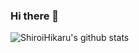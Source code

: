 ### Hi there 👋

<!--
**ShiroiHikaru/ShiroiHikaru** is a ✨ _special_ ✨ repository because its `README.md` (this file) appears on your GitHub profile.

Here are some ideas to get you started:

- 🔭 I’m currently working on ...
- 🌱 I’m currently learning ...
- 👯 I’m looking to collaborate on ...
- 🤔 I’m looking for help with ...
- 💬 Ask me about ...
- 📫 How to reach me: ...
- 😄 Pronouns: ...
- ⚡ Fun fact: ...
-->



![ShiroiHikaru's github stats](https://github-readme-stats.vercel.app/api?username=ShiroiHikaru&show_icons=true)
